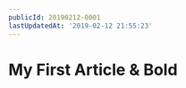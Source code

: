 ```yaml
---
publicId: 20190212-0001
lastUpdatedAt: '2019-02-12 21:55:23'
---
```


# My First Article & **Bold**
